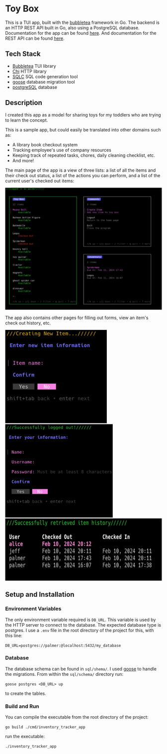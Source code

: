 # Toy Box

This is a TUI app, built with the [bubbletea](https://github.com/charmbracelet/bubbletea/tree/master) framework in Go. The backend is an HTTP REST API built in Go, also using a PostgreSQL database. Documentation for the app can be found [here](docs/bubbletea%20app/README.md). And documentation for the REST API can be found [here](docs/REST%20API/README.md).

## Tech Stack

* [Bubbletea](https://github.com/charmbracelet/bubbletea/tree/master) TUI library
* [Chi](https://github.com/go-chi/chi) HTTP library
* [SQLC](https://sqlc.dev/) SQL code generation tool
* [goose](https://github.com/pressly/goose) database migration tool
* [postgreSQL](https://www.postgresql.org/) database

## Description

I created this app as a model for sharing toys for my toddlers who are trying to learn the concept.

This is a sample app, but could easily be translated into other domains such as:

* A library book checkout system
* Tracking employee's use of company resources
* Keeping track of repeated tasks, chores, daily cleaning checklist, etc.
* And more!

The main page of the app is a view of three lists: a list of all the items and their check out status, a list of the actions you can perform, and a list of the current user's checked out items:

![App Main Page](docs/images/main_page.png "Main Page")

The app also contains other pages for filling out forms, view an item's check out history, etc.

<img src="docs/images/create_item_page.png" height="300">

<img src="docs/images/create_user_page.png" height="300">

<img src="docs/images/item_history.png" height="200">

## Setup and Installation

### Environment Variables

The only environment variable required is `DB_URL`. This variable is used by the HTTP server to connect to the database. The expected database type is postgres. I use a `.env` file in the root directory of the project for this, with this line:

`DB_URL=postgres://palmer:@localhost:5432/my_database`

### Database

The database schema can be found in `sql/shema/`. I used [goose](https://github.com/pressly/goose) to handle the migrations. From within the `sql/schema/` directory run:

`goose postgres <DB_URL> up`

to create the tables.

### Build and Run

You can compile the executable from the root directory of the project:

`go build ./cmd/inventory_tracker_app`

run the executable:

`./inventory_tracker_app`